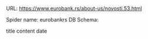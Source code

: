 URL: https://www.eurobank.rs/about-us/novosti.53.html

Spider name: eurobankrs
DB Schema:

title
content
date